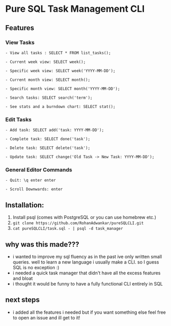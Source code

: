 # Pure SQL Task Management CLI

## Features
### View Tasks
    - View all tasks : SELECT * FROM list_tasks();

    - Current week view: SELECT week();

    - Specific week view: SELECT week('YYYY-MM-DD');

    - Current month view: SELECT month();

    - Specific month view: SELECT month('YYYY-MM-DD');

    - Search tasks: SELECT search('term');

    - See stats and a burndown chart: SELECT stat();

### Edit Tasks
    - Add task: SELECT add('task: YYYY-MM-DD');

    - Complete task: SELECT done('task');

    - Delete task: SELECT delete('task');

    - Update task: SELECT change('Old Task -> New Task: YYYY-MM-DD');

### General Editor Commands
    - Quit: \q enter enter  

    - Scroll Downwards: enter                                         

## Installation:
1. Install psql (comes with PostgreSQL or you can use homebrew etc.)
2. ```git clone https://github.com/RohanAdwankar/pureSQLCLI.git```
3. ```cat pureSQLCLI/task.sql - | psql -d task_manager```

## why was this made???
- i wanted to improve my sql fluency as in the past ive only written small queries. well to learn a new language i usually make a CLI. so I guess SQL is no exception :)
- i needed a quick task manager that didn't have all the excess features and bloat
- i thought it would be funny to have a fully functional CLI entirely in SQL

## next steps
- i added all the features i needed but if you want something else feel free to open an issue and ill get to it!